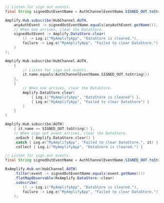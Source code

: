 <amplify-block-switcher>
<amplify-block name="Java">

```java
// Listen for sign out events.
final String signedOutEventName = AuthChannelEventName.SIGNED_OUT.toString();

Amplify.Hub.subscribe(HubChannel.AUTH,
    anyAuthEvent -> signedOutEventName.equals(anyAuthEvent.getName()),
    // When one arrives, clear the DataStore.
    signedOutEvent -> Amplify.DataStore.clear(
        () -> Log.i("MyAmplifyApp", "DataStore is cleared."),
        failure -> Log.e("MyAmplifyApp", "Failed to clear DataStore.")
    )
);
```

</amplify-block>
<amplify-block name="Kotlin - Callbacks">

```kotlin
Amplify.Hub.subscribe(HubChannel.AUTH,
    {
        // Listen for sign out events.
        it.name.equals(AuthChannelEventName.SIGNED_OUT.toString())
    },
    {
        // When one arrives, clear the DataStore.
        Amplify.DataStore.clear(
            { Log.i("MyAmplifyApp", "DataStore is cleared") },
            { Log.e("MyAmplifyApp", "Failed to clear DataStore") }
        )
    }
)
```

</amplify-block>
<amplify-block name="Kotlin - Coroutines (Beta)">

```kotlin
Amplify.Hub.subscribe(AUTH)
    { it.name == SIGNED_OUT.toString() },
    // When sign out event arrives, clear the DataStore.
    .onEach { Amplify.DataStore.clear() }
    .catch { Log.e("MyAmplifyApp", "Failed to clear DataStore.", it) }
    .collect { Log.i("MyAmplifyApp", "DataStore is cleared.") }
```

</amplify-block>

<amplify-block name="RxJava">

```java
// Listen for sign out events.
final String signedOutEventName = AuthChannelEventName.SIGNED_OUT.toString();

RxAmplify.Hub.on(HubChannel.AUTH)
    .filter(event -> signedOutEventName.equals(event.getName()))
    .flatMapObservable(RxAmplify.DataStore::clear)
    .subscribe(
        () -> Log.i("MyAmplifyApp", "DataStore is cleared."),
        failure -> Log.e("MyAmplifyApp", "Failed to clear DataStore.")
    );
```

</amplify-block>
</amplify-block-switcher>

